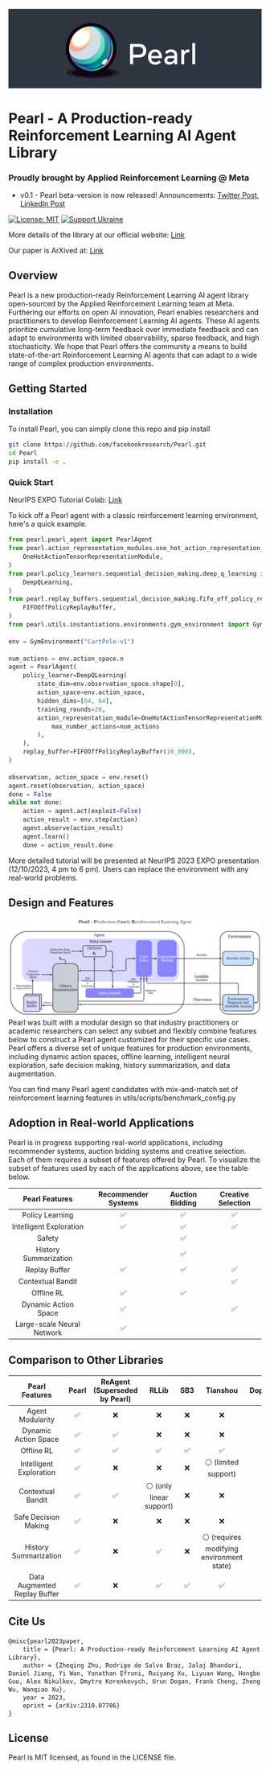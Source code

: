 ![alt](./logo/pearl_long.png)
# Pearl - A Production-ready Reinforcement Learning AI Agent Library
### Proudly brought by Applied Reinforcement Learning @ Meta

- v0.1 - Pearl beta-version is now released! Announcements: [Twitter Post](https://x.com/ZheqingZhu/status/1732880717263352149?s=20), [LinkedIn Post](https://www.linkedin.com/posts/zheqingzhubill_github-facebookresearchpearl-a-production-ready-activity-7138647748102258688-rz-g?utm_source=share&utm_medium=member_desktop)

[![License: MIT](https://img.shields.io/badge/License-MIT-yellow.svg)](https://opensource.org/licenses/MIT)
[![Support Ukraine](https://img.shields.io/badge/Support-Ukraine-FFD500?style=flat&labelColor=005BBB)](https://opensource.fb.com/support-ukraine)

More details of the library at our official website: [Link](https://pearlagent.github.io)

Our paper is ArXived at: [Link](https://chs6.short.gy/pearl_paper)

## Overview
Pearl is a new production-ready Reinforcement Learning AI agent library open-sourced by the Applied Reinforcement Learning team at Meta. Furthering our efforts on open AI innovation, Pearl enables researchers and practitioners to develop Reinforcement Learning AI agents. These AI agents prioritize cumulative long-term feedback over immediate feedback and can adapt to environments with limited observability, sparse feedback, and high stochasticity. We hope that Pearl offers the community a means to build state-of-the-art Reinforcement Learning AI agents that can adapt to a wide range of complex production environments.

## Getting Started

### Installation
To install Pearl, you can simply clone this repo and pip install
```bash
git clone https://github.com/facebookresearch/Pearl.git
cd Pearl
pip install -e .
```

### Quick Start
NeurIPS EXPO Tutorial Colab: [Link](https://github.com/PearlAgent/pearl_neurips_demo/blob/main/demo.ipynb)

To kick off a Pearl agent with a classic reinforcement learning environment, here's a quick example.
```py
from pearl.pearl_agent import PearlAgent
from pearl.action_representation_modules.one_hot_action_representation_module import (
    OneHotActionTensorRepresentationModule,
)
from pearl.policy_learners.sequential_decision_making.deep_q_learning import (
    DeepQLearning,
)
from pearl.replay_buffers.sequential_decision_making.fifo_off_policy_replay_buffer import (
    FIFOOffPolicyReplayBuffer,
)
from pearl.utils.instantiations.environments.gym_environment import GymEnvironment

env = GymEnvironment("CartPole-v1")

num_actions = env.action_space.n
agent = PearlAgent(
    policy_learner=DeepQLearning(
        state_dim=env.observation_space.shape[0],
        action_space=env.action_space,
        hidden_dims=[64, 64],
        training_rounds=20,
        action_representation_module=OneHotActionTensorRepresentationModule(
            max_number_actions=num_actions
        ),
    ),
    replay_buffer=FIFOOffPolicyReplayBuffer(10_000),
)

observation, action_space = env.reset()
agent.reset(observation, action_space)
done = False
while not done:
    action = agent.act(exploit=False)
    action_result = env.step(action)
    agent.observe(action_result)
    agent.learn()
    done = action_result.done
```
More detailed tutorial will be presented at NeurIPS 2023 EXPO presentation (12/10/2023, 4 pm to 6 pm). Users can replace the environment with any real-world problems.

## Design and Features
![alt](./logo/agent_interface.png)
Pearl was built with a modular design so that industry practitioners or academic researchers can select any subset and flexibly combine features below to construct a Pearl agent customized for their specific use cases. Pearl offers a diverse set of unique features for production environments, including dynamic action spaces, offline learning, intelligent neural exploration, safe decision making, history summarization, and data augmentation.

You can find many Pearl agent candidates with mix-and-match set of reinforcement learning features in utils/scripts/benchmark_config.py

## Adoption in Real-world Applications
Pearl is in progress supporting real-world applications, including recommender systems, auction bidding systems and creative selection. Each of them requires a subset of features offered by Pearl. To visualize the subset of features used by each of the applications above, see the table below.
<center>

|Pearl Features | Recommender Systems | Auction Bidding | Creative Selection |
|:-------------:|:-------------------:|:---------------:|:------------------:|
|Policy Learning| ✅ |✅|✅|
|Intelligent Exploration|✅|✅ |✅|
|Safety| | ✅ | |
|History Summarization| | ✅ | |
|Replay Buffer| ✅ |✅ |✅ |
|Contextual Bandit| | |✅|
|Offline RL|✅|✅||
|Dynamic Action Space|✅||✅|
|Large-scale Neural Network|✅|||

</center>

## Comparison to Other Libraries
<center>

|Pearl Features | Pearl  | ReAgent (Superseded by Pearl) | RLLib | SB3|Tianshou | Dopamine |
|:-------------:|:------:|:-----------------------------:|:-----:|:--:|:-----:|:----:|
|Agent Modularity|✅|❌|❌|❌|❌|❌|
|Dynamic Action Space|✅|✅|❌|❌|❌|❌|
|Offline RL|✅|✅|✅|✅|✅|❌|
|Intelligent Exploration|✅|❌|❌|❌|⚪ (limited support)|❌|
|Contextual Bandit|✅|✅|⚪ (only linear support)|❌|❌|❌|
|Safe Decision Making|✅|❌|❌|❌|❌|❌|
|History Summarization|✅|❌|✅|❌|⚪ (requires modifying environment state)|❌|
|Data Augmented Replay Buffer|✅|❌|✅|✅|✅|❌|

</center>

## Cite Us
```
@misc{pearl2023paper,
    title = {Pearl: A Production-ready Reinforcement Learning AI Agent Library},
    author = {Zheqing Zhu, Rodrigo de Salvo Braz, Jalaj Bhandari, Daniel Jiang, Yi Wan, Yonathan Efroni, Ruiyang Xu, Liyuan Wang, Hongbo Guo, Alex Nikulkov, Dmytro Korenkevych, Urun Dogan, Frank Cheng, Zheng Wu, Wanqiao Xu},
    year = 2023,
    eprint = {arXiv:2310.07786}
}
```

## License
Pearl is MIT licensed, as found in the LICENSE file.
